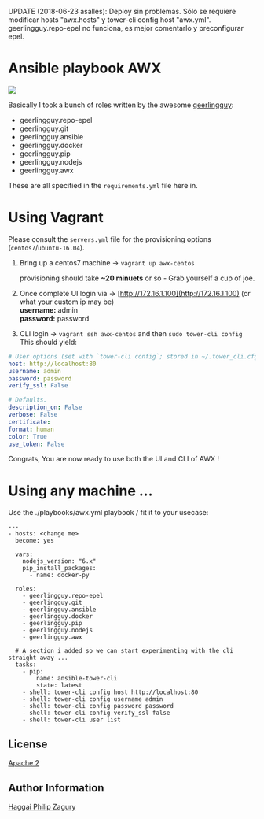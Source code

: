 UPDATE (2018-06-23 asalles): Deploy sin problemas. Sólo se requiere modificar hosts "awx.hosts" y tower-cli config host "awx.yml". geerlingguy.repo-epel no funciona, es mejor comentarlo y preconfigurar epel.

# Ansible playbook AWX

![](https://i.imgur.com/4bNPi6k.png)

Basically I took a bunch of roles written by the awesome [geerlingguy](https://github.com/geerlingguy):

* geerlingguy.repo-epel
* geerlingguy.git
* geerlingguy.ansible
* geerlingguy.docker
* geerlingguy.pip
* geerlingguy.nodejs
* geerlingguy.awx

These are all specified in the `requirements.yml` file here in.

# Using Vagrant

Please consult the `servers.yml` file for the provisioning options \(`centos7`/`ubuntu-16.04`\).

1. Bring up a centos7 machine -&gt; `vagrant up awx-centos`

   provisioning should take **~20 minuets** or so - Grab yourself a cup of joe.

2. Once complete UI login via -&gt; [http://172.16.1.100](http://172.16.1.100) \(or what your custom ip may be\)  
   **username:** admin  
   **password:** password

3. CLI login -&gt; `vagrant ssh awx-centos` and then `sudo tower-cli config` This should yield:

```YAML
# User options (set with `tower-cli config`; stored in ~/.tower_cli.cfg).
host: http://localhost:80
username: admin
password: password
verify_ssl: False

# Defaults.
description_on: False
verbose: False
certificate:
format: human
color: True
use_token: False
```

Congrats, You are now ready to use both the UI and CLI of AWX !

# Using any machine ...

Use the ./playbooks/awx.yml playbook / fit it to your usecase:

```
---
- hosts: <change me>
  become: yes

  vars:
    nodejs_version: "6.x"
    pip_install_packages:
      - name: docker-py

  roles:
    - geerlingguy.repo-epel
    - geerlingguy.git
    - geerlingguy.ansible
    - geerlingguy.docker
    - geerlingguy.pip
    - geerlingguy.nodejs
    - geerlingguy.awx

  # A section i added so we can start experimenting with the cli straight away ...
  tasks:
    - pip:
        name: ansible-tower-cli
        state: latest
    - shell: tower-cli config host http://localhost:80
    - shell: tower-cli config username admin
    - shell: tower-cli config password password
    - shell: tower-cli config verify_ssl false
    - shell: tower-cli user list
```

## License

[Apache 2](https://choosealicense.com/licenses/apache-2.0/)

## Author Information

[Haggai Philip Zagury](http://www.tikalk.com/devops/haggai)

